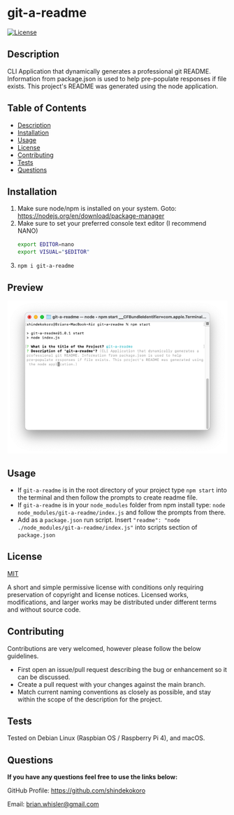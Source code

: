 # git-a-readme

[![License](https://img.shields.io/github/license/shindekokoro/git-a-readme)](http://choosealicense.com/licenses/mit/)

## Description

CLI Application that dynamically generates a professional git README. Information from package.json is used to help pre-populate responses if file exists. This project's README was generated using the node application.

## Table of Contents

- [Description](#description)
- [Installation](#installation)
- [Usage](#usage)
- [License](#license)
- [Contributing](#contributing)
- [Tests](#tests)
- [Questions](#questions)

## Installation

1. Make sure node/npm is installed on your system. Goto:
   https://nodejs.org/en/download/package-manager
2. Make sure to set your preferred console text editor (I recommend NANO)
   ```sh
   export EDITOR=nano
   export VISUAL="$EDITOR"
   ```
3. `npm i git-a-readme`


## Preview

<p align="center">
    <img src="./preview.png">
    </p>


## Usage

- If `git-a-readme` is in the root directory of your project type `npm start` into the terminal and then follow the prompts to create readme file.
- If `git-a-readme` is in your `node_modules` folder from npm install type: `node node_modules/git-a-readme/index.js` and follow the prompts from there.
- Add as a `package.json` run script. Insert `"readme": "node ./node_modules/git-a-readme/index.js"` into scripts section of `package.json`


## License

[MIT](http://choosealicense.com/licenses/mit/)

A short and simple permissive license with conditions only requiring preservation of copyright and license notices. Licensed works, modifications, and larger works may be distributed under different terms and without source code.

## Contributing

Contributions are very welcomed, however please follow the below
guidelines.

- First open an issue/pull request describing the bug or enhancement so it
  can be discussed.
- Create a pull request with your changes against the main branch.
- Match current naming conventions as closely as possible, and stay
  within the scope of the description for the project.


## Tests

Tested on Debian Linux (Raspbian OS / Raspberry Pi 4), and macOS.

## Questions

**If you have any questions feel free to use the links below:**

GitHub Profile: https://github.com/shindekokoro

Email: brian.whisler@gmail.com

